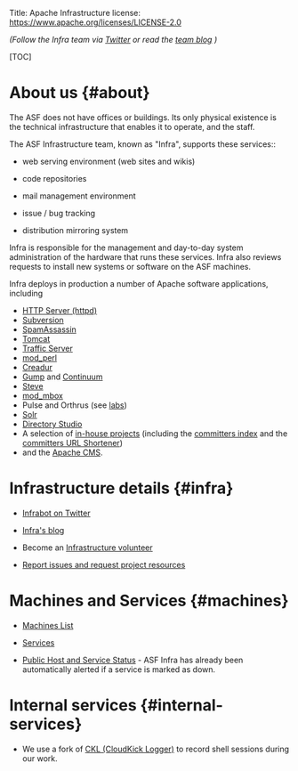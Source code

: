 Title: Apache Infrastructure
license: https://www.apache.org/licenses/LICENSE-2.0

*(Follow the Infra team via [Twitter](http://twitter.com/infrabot) or read
the [team blog](http://blogs.apache.org/infra/) )* 

[TOC]

# About us  {#about}

The ASF does not have offices or buildings. Its only physical existence is the technical infrastructure that enables it to operate, and the staff.

The ASF Infrastructure team, known as "Infra", supports these services::

- web serving environment (web sites and wikis)

- code repositories

- mail management environment

- issue / bug tracking

- distribution mirroring system


Infra is responsible for the management and day-to-day system administration of the hardware that runs these services. Infra also reviews requests to install new systems or software on the ASF machines.

Infra deploys in production a number of Apache software applications, including

- [HTTP Server (httpd)](http://httpd.apache.org/)
- [Subversion](http://subversion.apache.org/)
- [SpamAssassin](http://spamassassin.apache.org/)
- [Tomcat](http://tomcat.apache.org/)
- [Traffic Server](http://trafficserver.apache.org/)
- [mod_perl](http://perl.apache.org/)
- [Creadur](http://creadur.apache.org/)
- [Gump](http://gump.apache.org/) and [Continuum](http://continuum.apache.org/)
- [Steve](http://steve.apache.org/)
- [mod_mbox](http://httpd.apache.org/mod_mbox/)
- Pulse and Orthrus (see [labs](http://labs.apache.org/labs))
- [Solr](http://lucene.apache.org/solr/)
- [Directory Studio](http://directory.apache.org/studio/)
- A selection of [in-house projects](https://svn.apache.org/repos/infra/infrastructure/trunk/projects/)
(including the [committers index](http://home.apache.org/committer-index.html) and the [committers URL Shortener](http://s.apache.org/))
- and the [Apache CMS](cms).
<!-- This doesn't include the technologies used to build the *.apache.org Web sites. -->


# Infrastructure details  {#infra}

-  <a href="https://twitter.com/infrabot" target="_blank">Infrabot on Twitter</a>

-  <a href="http://blogs.apache.org/infra/" target="_blank">Infra's blog</a>

-  Become an <a href="https://infra.apache.org/infra-volunteer.html" target="_blank">Infrastructure volunteer</a> 

-  <a href="https://infra.apache.org/contact.html" target="_blank">Report issues and request project
resources</a> 


# Machines and Services  {#machines}

-  [Machines List](machines.html) 

-  <a href="https://infra.apache.org/services.html" target="_blank">Services</a>

-  [Public Host and Service Status](https://status.apache.org/) -
ASF Infra has already been automatically alerted if a service is marked as down.

# Internal services  {#internal-services}

-  We use a fork of [CKL (CloudKick Logger)](ckl) to record shell sessions
   during our work.

